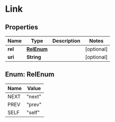 # Link

## Properties
Name | Type | Description | Notes
------------ | ------------- | ------------- | -------------
**rel** | [**RelEnum**](#RelEnum) |  |  [optional]
**uri** | **String** |  |  [optional]

<a name="RelEnum"></a>
## Enum: RelEnum
Name | Value
---- | -----
NEXT | &quot;next&quot;
PREV | &quot;prev&quot;
SELF | &quot;self&quot;
